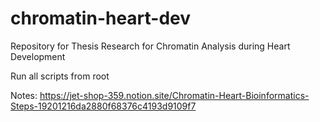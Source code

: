 # chromatin-heart-dev

Repository for Thesis Research for Chromatin Analysis during Heart Development

Run all scripts from root

Notes:
https://jet-shop-359.notion.site/Chromatin-Heart-Bioinformatics-Steps-19201216da2880f68376c4193d9109f7
